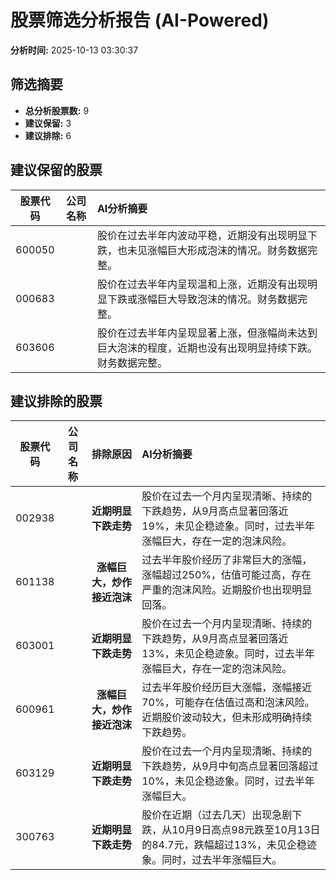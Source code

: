 # 股票筛选分析报告 (AI-Powered)

**分析时间:** 2025-10-13 03:30:37

## 筛选摘要

- **总分析股票数:** 9
- **建议保留:** 3
- **建议排除:** 6

## 建议保留的股票

| 股票代码 | 公司名称 | AI分析摘要 |
|:---:|:---:|:---|
| 600050 |  | 股价在过去半年内波动平稳，近期没有出现明显下跌，也未见涨幅巨大形成泡沫的情况。财务数据完整。 |
| 000683 |  | 股价在过去半年内呈现温和上涨，近期没有出现明显下跌或涨幅巨大导致泡沫的情况。财务数据完整。 |
| 603606 |  | 股价在过去半年内呈现显著上涨，但涨幅尚未达到巨大泡沫的程度，近期也没有出现明显持续下跌。财务数据完整。 |

## 建议排除的股票

| 股票代码 | 公司名称 | 排除原因 | AI分析摘要 |
|:---:|:---:|:---:|:---|
| 002938 |  | **近期明显下跌走势** | 股价在过去一个月内呈现清晰、持续的下跌趋势，从9月高点显著回落近19%，未见企稳迹象。同时，过去半年涨幅巨大，存在一定的泡沫风险。 |
| 601138 |  | **涨幅巨大，炒作接近泡沫** | 过去半年股价经历了非常巨大的涨幅，涨幅超过250%，估值可能过高，存在严重的泡沫风险。近期股价也出现明显回落。 |
| 603001 |  | **近期明显下跌走势** | 股价在过去一个月内呈现清晰、持续的下跌趋势，从9月高点显著回落近13%，未见企稳迹象。同时，过去半年涨幅巨大，存在一定的泡沫风险。 |
| 600961 |  | **涨幅巨大，炒作接近泡沫** | 过去半年股价经历巨大涨幅，涨幅接近70%，可能存在估值过高和泡沫风险。近期股价波动较大，但未形成明确持续下跌趋势。 |
| 603129 |  | **近期明显下跌走势** | 股价在过去一个月内呈现清晰、持续的下跌趋势，从9月中旬高点显著回落超过10%，未见企稳迹象。同时，过去半年涨幅巨大。 |
| 300763 |  | **近期明显下跌走势** | 股价在近期（过去几天）出现急剧下跌，从10月9日高点98元跌至10月13日的84.7元，跌幅超过13%，未见企稳迹象。同时，过去半年涨幅巨大。 |
